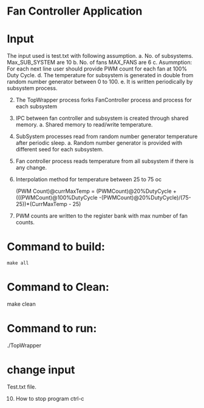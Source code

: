 
#  Fan Controller Application

# Input
The input used is test.txt with following assumption. 
 a. No. of subsystems. Max_SUB_SYSTEM are 10
 b. No. of fans   MAX_FANS are 6
 c. Asummption: For each next line user should provide PWM count for each fan at 100% Duty Cycle. 
 d. The temperature for subsystem is generated in double from random number generator between 0 to 100. 
 e. It is written periodically by subsystem process.  

2. The TopWrapper process forks FanController process and process for each subsystem

3. IPC between fan controller and subsystem is created through shared memory. 
  a. Shared memory to read/write temperature. 

4. SubSystem processes read from random number generator temperature after periodic sleep.
     a. Random number generator is provided with different seed for each subsystem. 

4. Fan controller process reads temperature from all subsystem if there is any change. 

5. Interpolation method  for temperature between 25 to 75 oc
  
   (PWM Count)@currMaxTemp = (PWMCount)@20%DutyCycle + (((PWMCount)@100%DutyCycle -(PWMCount)@20%DutyCycle)/(75-25))*(CurrMaxTemp - 25)

6. PWM counts are written to the register bank with max number of fan counts. 

# Command to build:

    make all

# Command to Clean:
   
   make clean

# Command to run:

  ./TopWrapper
 
 # change input
   Test.txt file.

10. How to stop program 
     ctrl-c
